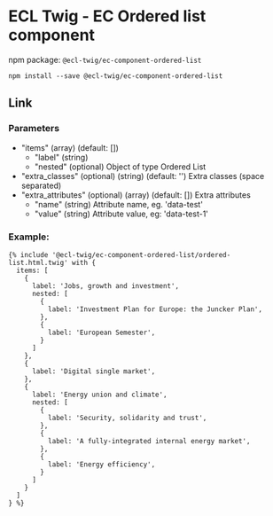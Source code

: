 # ECL Twig - EC Ordered list component

npm package: `@ecl-twig/ec-component-ordered-list`

```shell
npm install --save @ecl-twig/ec-component-ordered-list
```

## Link

### Parameters

- "items" (array) (default: [])
  - "label" (string)
  - "nested" (optional) Object of type Ordered List
- "extra_classes" (optional) (string) (default: '') Extra classes (space separated)
- "extra_attributes" (optional) (array) (default: []) Extra attributes
  - "name" (string) Attribute name, eg. 'data-test'
  - "value" (string) Attribute value, eg: 'data-test-1'

### Example:

<!-- prettier-ignore -->
```twig
{% include '@ecl-twig/ec-component-ordered-list/ordered-list.html.twig' with { 
  items: [ 
    { 
      label: 'Jobs, growth and investment', 
      nested: [ 
        { 
          label: 'Investment Plan for Europe: the Juncker Plan', 
        }, 
        { 
          label: 'European Semester', 
        } 
      ] 
    }, 
    { 
      label: 'Digital single market', 
    }, 
    { 
      label: 'Energy union and climate', 
      nested: [ 
        { 
          label: 'Security, solidarity and trust', 
        }, 
        { 
          label: 'A fully-integrated internal energy market', 
        }, 
        { 
          label: 'Energy efficiency', 
        } 
      ] 
    } 
  ]  
} %}
```
